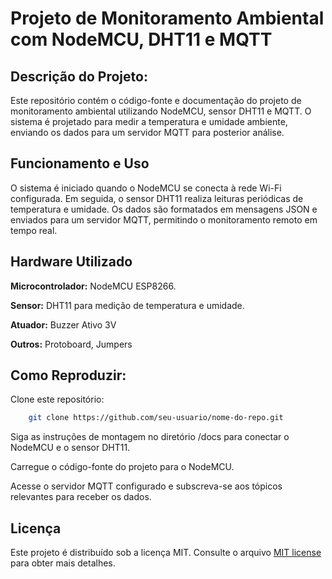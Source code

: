 # Projeto de Monitoramento Ambiental com NodeMCU, DHT11 e MQTT

## Descrição do Projeto:
Este repositório contém o código-fonte e documentação do projeto de monitoramento ambiental utilizando NodeMCU, sensor DHT11 e MQTT. O sistema é projetado para medir a temperatura e umidade ambiente, enviando os dados para um servidor MQTT para posterior análise.

## Funcionamento e Uso

O sistema é iniciado quando o NodeMCU se conecta à rede Wi-Fi configurada. Em seguida, o sensor DHT11 realiza leituras periódicas de temperatura e umidade. Os dados são formatados em mensagens JSON e enviados para um servidor MQTT, permitindo o monitoramento remoto em tempo real.

## Hardware Utilizado

**Microcontrolador:** NodeMCU ESP8266.

**Sensor:** DHT11 para medição de temperatura e umidade.

**Atuador:** Buzzer Ativo 3V

**Outros:** Protoboard, Jumpers

## Como Reproduzir:

Clone este repositório: 
```bash
    git clone https://github.com/seu-usuario/nome-do-repo.git
```
Siga as instruções de montagem no diretório /docs para conectar o NodeMCU e o sensor DHT11.

Carregue o código-fonte do projeto para o NodeMCU.

Acesse o servidor MQTT configurado e subscreva-se aos tópicos relevantes para receber os dados.


## Licença

Este projeto é distribuído sob a licença MIT. Consulte o arquivo [MIT license](LICENSE) para obter mais detalhes.
